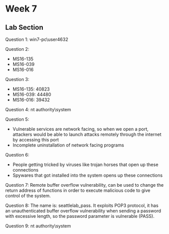 # Week 7

## Lab Section
Question 1: win7-pc\user4632

Question 2:
- MS16-135
- MS16-039
- MS16-016

Question 3:
- MS16-135: 40823
- MS16-039: 44480
- MS16-016: 39432

Question 4: nt authority\system

Question 5:
- Vulnerable services are network facing, so when we open a port, attackers would be able to launch attacks remotely through the internet by accessing this port
- Incomplete uninstallation of network facing programs

Question 6:
- People getting tricked by viruses like trojan horses that open up these connections
- Spywares that got installed into the system opens up these connections

Question 7: Remote buffer overflow vulnerability, can be used to change the return address of functions in order to execute malicious code to give control of the system.

Question 8: The name is: seattlelab_pass. It exploits POP3 protocol, it has an unauthenticated buffer overflow vulnerability when sending a password with excessive length, so the password parameter is vulnerable (PASS).

Question 9:
nt authority\system

